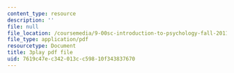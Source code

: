```yaml
---
content_type: resource
description: ''
file: null
file_location: /coursemedia/9-00sc-introduction-to-psychology-fall-2011/7619c47ec342013cc59810f343837670_bihrpOS0qtY.pdf
file_type: application/pdf
resourcetype: Document
title: 3play pdf file
uid: 7619c47e-c342-013c-c598-10f343837670
---
```

